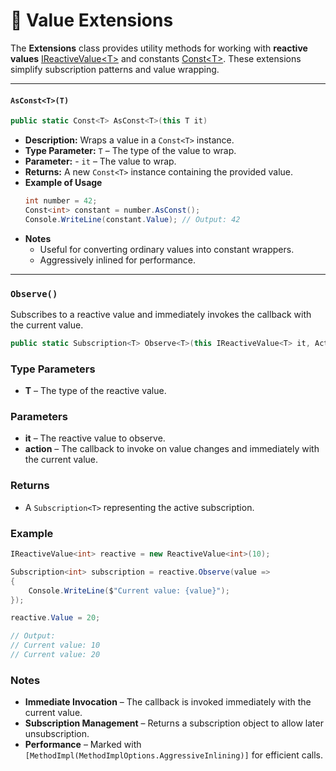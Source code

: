 # 🧩 Value Extensions

The **Extensions** class provides utility methods for working with **reactive values** [IReactiveValue&lt;T&gt;](IReactiveValue.md) and constants [Const&lt;T&gt;](Const.md). These extensions simplify subscription patterns and value wrapping.

---
#### `AsConst<T>(T)`
```csharp
public static Const<T> AsConst<T>(this T it)
```
- **Description:** Wraps a value in a `Const<T>` instance.
- **Type Parameter:** `T` – The type of the value to wrap.
- **Parameter:** - `it` – The value to wrap. 
- **Returns:** A new `Const<T>` instance containing the provided value.
- **Example of Usage**
    ```csharp
    int number = 42;
    Const<int> constant = number.AsConst();
    Console.WriteLine(constant.Value); // Output: 42
    ```
- **Notes**
  - Useful for converting ordinary values into constant wrappers.
  - Aggressively inlined for performance.
---

### `Observe()`
Subscribes to a reactive value and immediately invokes the callback with the current value.
```csharp
public static Subscription<T> Observe<T>(this IReactiveValue<T> it, Action<T> action)
```

### Type Parameters
- **T** – The type of the reactive value.
### Parameters
- **it** – The reactive value to observe.
- **action** – The callback to invoke on value changes and immediately with the current value.
### Returns
- A `Subscription<T>` representing the active subscription.

### Example
```csharp
IReactiveValue<int> reactive = new ReactiveValue<int>(10);

Subscription<int> subscription = reactive.Observe(value =>
{
    Console.WriteLine($"Current value: {value}");
});

reactive.Value = 20;

// Output:
// Current value: 10
// Current value: 20
```
### Notes
- **Immediate Invocation** – The callback is invoked immediately with the current value.
- **Subscription Management** – Returns a subscription object to allow later unsubscription.
- **Performance** – Marked with `[MethodImpl(MethodImplOptions.AggressiveInlining)]` for efficient calls.
